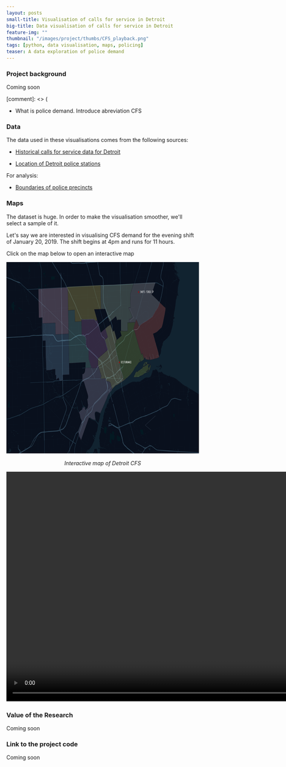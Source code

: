 ```yaml
---
layout: posts
small-title: Visualisation of calls for service in Detroit
big-title: Data visualisation of calls for service in Detroit
feature-img: ""
thumbnail: "/images/project/thumbs/CFS_playback.png"
tags: [python, data visualisation, maps, policing]
teaser: A data exploration of police demand
---
```


### Project background

Coming soon

[comment]: <> (
- What is police demand. Introduce abreviation CFS


### Data 

The data used in these visualisations comes from the following sources:

- [Historical calls for service data for Detroit](https://data.detroitmi.gov/Public-Safety/DPD-911-Calls-for-Service-September-20-2016-Presen/wgv9-drfc)

- [Location of Detroit police stations](https://data.detroitmi.gov/Public-Safety/DPD-911-Calls-for-Service-September-20-2016-Presen/wgv9-drfc)

For analysis:
- [Boundaries of police precincts](https://data.detroitmi.gov/datasets/dpd-precincts/data?geometry=-83.758%2C42.264%2C-82.440%2C42.442)

### Maps

The dataset is huge. In order to make the visualisation smoother, we'll select a sample of it. 

Let's say we are interested in visualising CFS demand for the evening shift of January 20, 2019. The shift begins at 4pm and runs for 11 hours.

Click on the map below to open an interactive map

<p align="center">
  <a href="/images/project/maps/CFS_playback.html" target="_blank">
    <img src="/images/project/CFS_playback.png" height="500">
  </a>
</p>

<p align="center">
  <em>Interactive map of Detroit CFS</em>
</p>


<video controls="controls" width="1200" autoplay
       name="CFS playback" src="/images/project/CFS_playback.mov"></video>


### Value of the Research


Coming soon


### Link to the project code


Coming soon